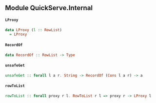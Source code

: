 ## Module QuickServe.Internal

#### `LProxy`

``` purescript
data LProxy (l :: RowList)
  = LProxy
```

#### `RecordOf`

``` purescript
data RecordOf :: RowList -> Type
```

#### `unsafeGet`

``` purescript
unsafeGet :: forall l a r. String -> RecordOf (Cons l a r) -> a
```

#### `rowToList`

``` purescript
rowToList :: forall proxy r l. RowToList r l => proxy r -> LProxy l
```


